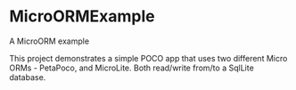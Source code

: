 MicroORMExample
===============

A MicroORM example

This project demonstrates a simple POCO app 
that uses two different Micro ORMs - PetaPoco, 
and MicroLite. Both read/write from/to a SqlLite
database.

